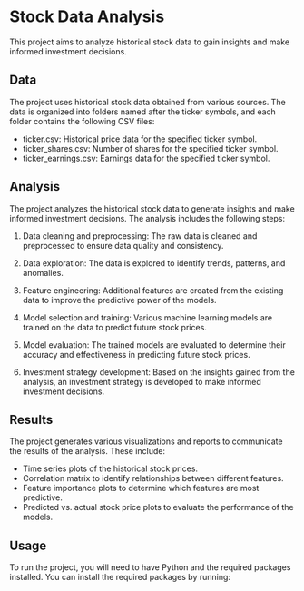 # Stock Data Analysis

This project aims to analyze historical stock data to gain insights and make informed investment decisions.

## Data

The project uses historical stock data obtained from various sources. The data is organized into folders named after the ticker symbols, and each folder contains the following CSV files:

- ticker.csv: Historical price data for the specified ticker symbol.
- ticker_shares.csv: Number of shares for the specified ticker symbol.
- ticker_earnings.csv: Earnings data for the specified ticker symbol.

## Analysis

The project analyzes the historical stock data to generate insights and make informed investment decisions. The analysis includes the following steps:

1. Data cleaning and preprocessing: The raw data is cleaned and preprocessed to ensure data quality and consistency.

2. Data exploration: The data is explored to identify trends, patterns, and anomalies.

3. Feature engineering: Additional features are created from the existing data to improve the predictive power of the models.

4. Model selection and training: Various machine learning models are trained on the data to predict future stock prices.

5. Model evaluation: The trained models are evaluated to determine their accuracy and effectiveness in predicting future stock prices.

6. Investment strategy development: Based on the insights gained from the analysis, an investment strategy is developed to make informed investment decisions.

## Results

The project generates various visualizations and reports to communicate the results of the analysis. These include:

- Time series plots of the historical stock prices.
- Correlation matrix to identify relationships between different features.
- Feature importance plots to determine which features are most predictive.
- Predicted vs. actual stock price plots to evaluate the performance of the models.

## Usage

To run the project, you will need to have Python and the required packages installed. You can install the required packages by running:
